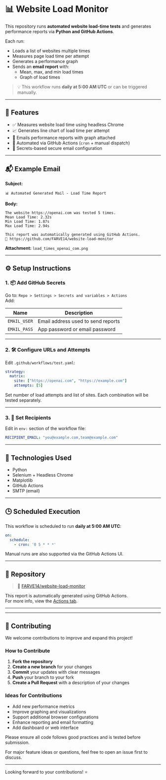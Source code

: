 # 📊 Website Load Monitor

This repository runs **automated website load-time tests** and generates performance reports via **Python and GitHub Actions**.

Each run:
- Loads a list of websites multiple times
- Measures page load time per attempt
- Generates a performance graph
- Sends an **email report** with:
  - Mean, max, and min load times
  - Graph of load times

> 💡 This workflow runs **daily at 5:00 AM UTC** or can be triggered manually.

---

## 🚀 Features

- ✅ Measures website load time using headless Chrome
- 📈 Generates line chart of load time per attempt
- 📧 Emails performance reports with graph attached
- 🔁 Automated via GitHub Actions (`cron` + manual dispatch)
- 🔐 Secrets-based secure email configuration

---

## 📬 Example Email

**Subject:**
```
📊 Automated Generated Mail - Load Time Report
```

**Body:**
```
The website https://openai.com was tested 5 times.
Mean Load Time: 2.32s
Min Load Time: 1.87s
Max Load Time: 2.94s

This report was automatically generated using GitHub Actions.
🔗 https://github.com/FARVE14/website-load-monitor
```

**Attachment:** `load_times_openai_com.png`

---

## ⚙️ Setup Instructions

### 1. 📦 Add GitHub Secrets

Go to: `Repo > Settings > Secrets and variables > Actions`  
Add:

| Name         | Description                         |
|--------------|-------------------------------------|
| `EMAIL_USER` | Email address used to send reports  |
| `EMAIL_PASS` | App password or email password      |

---

### 2. 🛠️ Configure URLs and Attempts

Edit `.github/workflows/test.yaml`:

```yaml
strategy:
  matrix:
    site: ["https://openai.com", "https://example.com"]
    attempts: [5]
```

Set number of load attempts and list of sites. Each combination will be tested separately.

---

### 3. 👥 Set Recipients

Edit in `env:` section of the workflow file:

```yaml
RECIPIENT_EMAIL: "you@example.com,team@example.com"
```

---

## 🧪 Technologies Used

- Python
- Selenium + Headless Chrome
- Matplotlib
- GitHub Actions
- SMTP (email)

---

## 🕒 Scheduled Execution

This workflow is scheduled to run **daily at 5:00 AM UTC**:

```yaml
on:
  schedule:
    - cron: '0 5 * * *'
```

Manual runs are also supported via the GitHub Actions UI.

---

## 📂 Repository

> 📡 [FARVE14/website-load-monitor](https://github.com/FARVE14/website-load-monitor)

This report is automatically generated using GitHub Actions.  
For more info, view the [Actions tab](https://github.com/FARVE14/website-load-monitor/actions).

---

---

## 🤝 Contributing

We welcome contributions to improve and expand this project!

### How to Contribute

1. **Fork the repository**  
2. **Create a new branch** for your changes  
3. **Commit** your updates with clear messages  
4. **Push** your branch to your fork  
5. **Create a Pull Request** with a description of your changes

### Ideas for Contributions

- Add new performance metrics
- Improve graphing and visualizations
- Support additional browser configurations
- Enhance reporting and email formatting
- Add dashboard or web interface

Please ensure all code follows good practices and is tested before submission.

For major feature ideas or questions, feel free to open an issue first to discuss.

---

Looking forward to your contributions! ⭐
